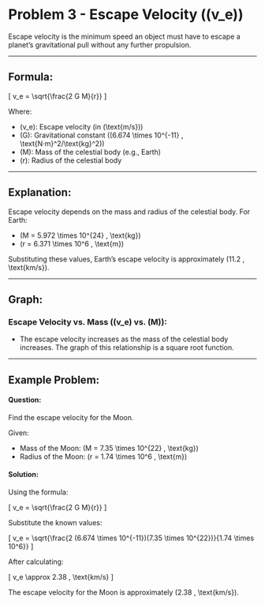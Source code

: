 # Problem 3 - Escape Velocity (\(v_e\))

Escape velocity is the minimum speed an object must have to escape a planet’s gravitational pull without any further propulsion.

---

## Formula:

\[
v_e = \sqrt{\frac{2 G M}{r}}
\]

Where:  
- \(v_e\): Escape velocity (in \(\text{m/s}\))  
- \(G\): Gravitational constant \((6.674 \times 10^{-11} \, \text{N·m}^2/\text{kg}^2)\)  
- \(M\): Mass of the celestial body (e.g., Earth)  
- \(r\): Radius of the celestial body  

---

## Explanation:
Escape velocity depends on the mass and radius of the celestial body. For Earth:
- \(M = 5.972 \times 10^{24} \, \text{kg}\)  
- \(r = 6.371 \times 10^6 \, \text{m}\)

Substituting these values, Earth’s escape velocity is approximately \(11.2 \, \text{km/s}\).

---

## Graph:
### Escape Velocity vs. Mass (\(v_e\) vs. \(M\)):

- The escape velocity increases as the mass of the celestial body increases. The graph of this relationship is a square root function.

---

## Example Problem:

#### Question:
Find the escape velocity for the Moon.  

Given:  
- Mass of the Moon: \(M = 7.35 \times 10^{22} \, \text{kg}\)  
- Radius of the Moon: \(r = 1.74 \times 10^6 \, \text{m}\)

#### Solution:

Using the formula:

\[
v_e = \sqrt{\frac{2 G M}{r}}
\]

Substitute the known values:

\[
v_e = \sqrt{\frac{2 (6.674 \times 10^{-11})(7.35 \times 10^{22})}{1.74 \times 10^6}}
\]

After calculating:

\[
v_e \approx 2.38 \, \text{km/s}
\]

The escape velocity for the Moon is approximately \(2.38 \, \text{km/s}\).